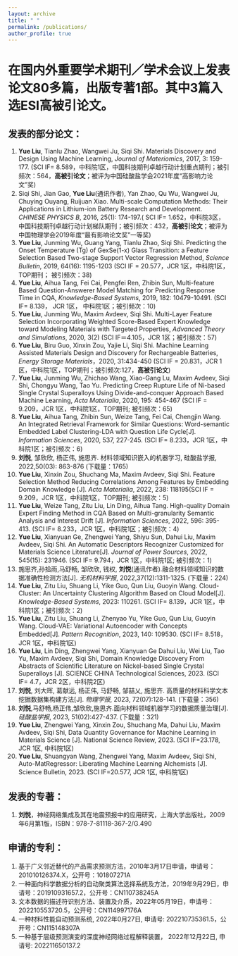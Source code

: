 ```yaml
---
layout: archive
title: " "
permalink: /publications/
author_profile: true
---
```


在国内外重要学术期刊／学术会议上发表论文80多篇，出版专著1部。其中3篇入选ESI高被引论文。
======

发表的部分论文：
------
	
1.	**Yue Liu**, Tianlu Zhao, Wangwei Ju, Siqi Shi. Materials Discovery and Design Using Machine Learning, _Journal of Materiomics_, 2017, 3: 159-177. (SCI IF= 8.589，中科院1区，中国科技期刊卓越行动计划重点期刊；被引频次：564，**高被引论文**；被评为中国硅酸盐学会2021年度“高影响力论文”奖)
2.	Siqi Shi, Jian Gao, **Yue Liu**(通讯作者), Yan Zhao, Qu Wu, Wangwei Ju, Chuying Ouyang, Ruijuan Xiao. Multi-scale Computation Methods: Their Applications in Lithium-ion Battery Research and Development. _CHINESE PHYSICS B_, 2016, 25(1): 174-197.( SCI IF= 1.652，中科院3区，中国科技期刊卓越行动计划梯队期刊；被引频次：432，**高被引论文**；被评为中国物理学会2019年度“最有影响论文奖”一等奖)
3.	**Yue Liu**, Junming Wu, Guang Yang, Tianlu Zhao, Siqi Shi. Predicting the Onset Temperature (Tg) of GexSe(1-x) Glass Transition: a Feature Selection Based Two-stage Support Vector Regression Method, _Science Bulletin_, 2019, 64(16): 1195-1203 (SCI IF = 20.577，JCR 1区，中科院1区，TOP期刊； 被引频次：38)
4.	**Yue Liu**, Aihua Tang, Fei Cai, Pengfei Ren, Zhibin Sun, Multi-feature Based Question-Answerer Model Matching for Predicting Response Time in CQA, _Knowledge-Based Systems_, 2019, 182: 10479-10491. (SCI IF= 8.139， JCR 1区， 中科院1区；被引频次：10)
5.	**Yue Liu**, Junming Wu, Maxim Avdeev, Siqi Shi. Multi-Layer Feature Selection Incorporating Weighted Score-Based Expert Knowledge toward Modeling Materials with Targeted Properties, _Advanced Theory and Simulations_, 2020, 3(2) (SCI IF＝4.105，JCR 1区；被引频次：57)
6.	**Yue Liu**, Biru Guo, Xinxin Zou, Yajie Li, Siqi Shi. Machine Learning Assisted Materials Design and Discovery for Rechargeable Batteries, _Energy Storage Materials_，2020, 31:434-450 (SCI IF = 20.831，JCR 1区，中科院1区，TOP期刊；被引频次:127，**高被引论文**)
7.	**Yue Liu**, Junming Wu, Zhichao Wang, Xiao-Gang Lu, Maxim Avdeev, Siqi Shi, Chongyu Wang, Tao Yu. Predicting Creep Rupture Life of Ni-based Single Crystal Superalloys Using Divide-and-conquer Approach Based Machine Learning, _Acta Materialia_, 2020, 195: 454-467 (SCI IF = 9.209，JCR 1区，中科院1区，TOP期刊; 被引频次：65)
8.	**Yue Liu**, Aihua Tang, Zhibin Sun, Weize Tang, Fei Cai, Chengjin Wang. An Integrated Retrieval Framework for Similar Questions: Word-semantic Embedded Label Clustering-LDA with Question Life Cycle[J]. _Information Sciences_, 2020, 537, 227-245. (SCI IF= 8.233，JCR 1区，中科院1区；被引频次：6)
9.	**刘悦**, 邹欣欣, 杨正伟, 施思齐. 材料领域知识嵌入的机器学习, 硅酸盐学报, 2022,50(03): 863-876 (下载量：1765)
10.	**Yue Liu**, Xinxin Zou, Shuchang Ma, Maxim Avdeev, Siqi Shi. Feature Selection Method Reducing Correlations Among Features by Embedding Domain Knowledge [J]. _Acta Materialia_, 2022, 238: 118195(SCI IF = 9.209，JCR 1区，中科院1区，TOP期刊; 被引频次：5)
11.	**Yue Liu**, Weize Tang, Zitu Liu, Lin Ding, Aihua Tang. High-quality Domain Expert Finding Method in CQA Based on Multi-granularity Semantic Analysis and Interest Drift [J]. _Information Sciences_, 2022, 596: 395-413. (SCI IF= 8.233，JCR 1区，中科院1区；被引频次：4)
12.	**Yue Liu**, Xianyuan Ge, Zhengwei Yang, Shiyu Sun, Dahui Liu, Maxim Avdeev, Siqi Shi. An Automatic Descriptors Recognizer Customized for Materials Science Literature[J]. _Journal of Power Sources_, 2022, 545(15): 231946. (SCI IF= 9.794，JCR 1区，中科院1区; 被引频次：1)
13.	施思齐,孙拾雨,马舒畅, 邹欣欣, 钱权, **刘悦**(通讯作者).融合材料领域知识的数据准确性检测方法[J]. _无机材料学报_, 2022,37(12):1311-1325. (下载量：224)
14.	**Yue Liu**, Zitu Liu, Shuang Li, Yike Guo, Qun Liu, Guoyin Wang. Cloud-Cluster: An Uncertainty Clustering Algorithm Based on Cloud Model[J]. _Knowledge-Based Systems_, 2023: 110261. (SCI IF= 8.139，JCR 1区，中科院1区；被引频次：2)
15.	**Yue Liu**, Zitu Liu, Shuang Li, Zhenyao Yu, Yike Guo, Qun Liu, Guoyin Wang. Cloud-VAE: Variational Autoencoder with Concepts Embedded[J]. _Pattern Recognition_, 2023, 140: 109530. (SCI IF= 8.518，JCR 1区，中科院1区)
16.	**Yue Liu**, Lin Ding, Zhengwei Yang, Xianyuan Ge Dahui Liu, Wei Liu, Tao Yu, Maxim Avdeev, Siqi Shi, Domain Knowledge Discovery From Abstracts of Scientific Literature on Nickel-based Single Crystal Superalloys [J]. SCIENCE CHINA Technological Sciences, 2023. (SCI IF= 4.7，JCR 2区，中科院2区)
17.	**刘悦**, 刘大晖, 葛献远, 杨正伟, 马舒畅, 邹喆乂, 施思齐. 高质量的材料科学文本挖掘数据集构建方法[J]. _物理学报_, 2023, 72(07):128-141. (下载量：356)	
18.	**刘悦**,马舒畅,杨正伟,邹欣欣,施思齐.面向材料领域机器学习的数据质量治理[J]. _硅酸盐学报_, 2023, 51(02):427-437. (下载量：321)
19.	**Yue Liu**, Zhengwei Yang, Xinxin Zou, Shuchang Ma, Dahui Liu, Maxim Avdeev, Siqi Shi, Data Quantity Governance for Machine Learning in Materials Science [J]. National Science Review, 2023. (SCI IF=23.178, JCR 1区, 中科院1区)
20.	**Yue Liu**, Shuangyan Wang, Zhengwei Yang, Maxim Avdeev, Siqi Shi, Auto-MatRegressor: Liberating Machine Learning Alchemists [J]. Science Bulletin, 2023. (SCI IF=20.577, JCR 1区, 中科院1区)


发表的专著：
------
1. **刘悦**，神经网络集成及其在地震预报中的应用研究，上海大学出版社，2009年6月第1版，ISBN：978-7-81118-367-2/G.490

申请的专利：
------
1. 基于广义邻近替代的产品需求预测方法，2010年3月17日申请，申请号：201010126374.X，公开号：101807271A
2. 一种面向科学数据分析的自动聚类算法选择系统及方法，2019年9月29日，申请号：201910931657.2，公开号：CN110738245A
3. 文本数据的描述符识别方法、装置及介质，2022年05月19日，申请号：202210553720.5，公开号：CN114997176A
4. 一种材料性能自动预测系统, 2022年0月27日, 申请号: 202210735361.5，公开号：CN115148307A
5. 一种基于层级预测演变的深度神经网络过程解释装置， 2022年12月22日, 申请号: 202211650137.2



